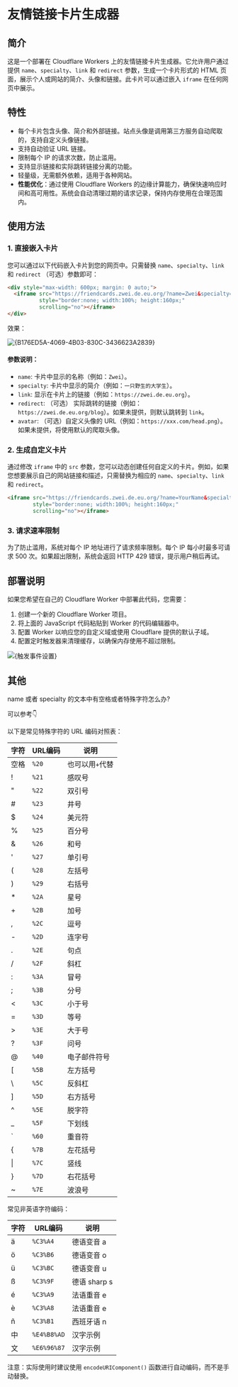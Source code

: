 # 友情链接卡片生成器

## 简介

这是一个部署在 Cloudflare Workers 上的友情链接卡片生成器。它允许用户通过提供 `name`、`specialty`、`link` 和 `redirect` 参数，生成一个卡片形式的 HTML 页面，展示个人或网站的简介、头像和链接。此卡片可以通过嵌入 `iframe` 在任何网页中展示。

## 特性

- 每个卡片包含头像、简介和外部链接。站点头像是调用第三方服务自动爬取的，支持自定义头像链接。
- 支持自动验证 URL 链接。
- 限制每个 IP 的请求次数，防止滥用。
- 支持显示链接和实际跳转链接分离的功能。
- 轻量级，无需额外依赖，适用于各种网站。
- **性能优化**：通过使用 Cloudflare Workers 的边缘计算能力，确保快速响应时间和高可用性。系统会自动清理过期的请求记录，保持内存使用在合理范围内。

## 使用方法

### 1. 直接嵌入卡片

您可以通过以下代码嵌入卡片到您的网页中。只需替换 `name`、`specialty`、`link` 和 `redirect` （可选）参数即可：

```html
<div style="max-width: 600px; margin: 0 auto;">
  <iframe src="https://friendcards.zwei.de.eu.org/?name=Zwei&specialty=一只野生的大学生&link=https://zwei.de.eu.org&redirect=https://zwei.de.eu.org/blog" 
          style="border:none; width:100%; height:160px;" 
          scrolling="no"></iframe>
</div>
```

效果：

![{B176ED5A-4069-4B03-830C-3436623A2839}](https://github.com/user-attachments/assets/b859e5a1-67b2-4df3-a17a-7647ec7b0030)


#### 参数说明：

- `name`: 卡片中显示的名称（例如：`Zwei`）。
- `specialty`: 卡片中显示的简介（例如：`一只野生的大学生`）。
- `link`: 显示在卡片上的链接（例如：`https://zwei.de.eu.org`）。
- `redirect`: （可选） 实际跳转的链接（例如：`https://zwei.de.eu.org/blog`）。如果未提供，则默认跳转到 `link`。
- `avatar`: （可选）自定义头像的 URL（例如：`https://xxx.com/head.png`）。如果未提供，将使用默认的爬取头像。

### 2. 生成自定义卡片

通过修改 `iframe` 中的 `src` 参数，您可以动态创建任何自定义的卡片。例如，如果您想要展示自己的网站链接和描述，只需替换为相应的 `name`、`specialty`、`link` 和 `redirect`。

```html
<iframe src="https://friendcards.zwei.de.eu.org/?name=YourName&specialty=YourSpecialty&link=YourLink&redirect=YourRedirectLink&avatar=YourAvatarLink" 
        style="border:none; width:100%; height:160px;" 
        scrolling="no"></iframe>
```

### 3. 请求速率限制

为了防止滥用，系统对每个 IP 地址进行了请求频率限制。每个 IP 每小时最多可请求 500 次。如果超出限制，系统会返回 HTTP 429 错误，提示用户稍后再试。

## 部署说明

如果您希望在自己的 Cloudflare Worker 中部署此代码，您需要：

1. 创建一个新的 Cloudflare Worker 项目。
2. 将上面的 JavaScript 代码粘贴到 Worker 的代码编辑器中。
3. 配置 Worker 以响应您的自定义域或使用 Cloudflare 提供的默认子域。
4. 配置定时触发器来清理缓存，以确保内存使用不超过限制。

![{触发事件设置}](https://github.com/user-attachments/assets/094e4ca7-5737-4fc0-957c-bd29dcae3736)


## 其他

name 或者 specialty 的文本中有空格或者特殊字符怎么办?

可以参考👇

以下是常见特殊字符的 URL 编码对照表：

| 字符 | URL编码 | 说明 |
|------|---------|------|
| 空格 | `%20` | 也可以用`+`代替 |
| ! | `%21` | 感叹号 |
| " | `%22` | 双引号 |
| # | `%23` | 井号 |
| $ | `%24` | 美元符 |
| % | `%25` | 百分号 |
| & | `%26` | 和号 |
| ' | `%27` | 单引号 |
| ( | `%28` | 左括号 |
| ) | `%29` | 右括号 |
| * | `%2A` | 星号 |
| + | `%2B` | 加号 |
| , | `%2C` | 逗号 |
| - | `%2D` | 连字号 |
| . | `%2E` | 句点 |
| / | `%2F` | 斜杠 |
| : | `%3A` | 冒号 |
| ; | `%3B` | 分号 |
| < | `%3C` | 小于号 |
| = | `%3D` | 等号 |
| > | `%3E` | 大于号 |
| ? | `%3F` | 问号 |
| @ | `%40` | 电子邮件符号 |
| [ | `%5B` | 左方括号 |
| \ | `%5C` | 反斜杠 |
| ] | `%5D` | 右方括号 |
| ^ | `%5E` | 脱字符 |
| _ | `%5F` | 下划线 |
| ` | `%60` | 重音符 |
| { | `%7B` | 左花括号 |
| \| | `%7C` | 竖线 |
| } | `%7D` | 右花括号 |
| ~ | `%7E` | 波浪号 |

常见非英语字符编码：

| 字符 | URL编码 | 说明 |
|------|---------|------|
| ä | `%C3%A4` | 德语变音 a |
| ö | `%C3%B6` | 德语变音 o |
| ü | `%C3%BC` | 德语变音 u |
| ß | `%C3%9F` | 德语 sharp s |
| é | `%C3%A9` | 法语重音 e |
| è | `%C3%A8` | 法语重音 e |
| ñ | `%C3%B1` | 西班牙语 n |
| 中 | `%E4%B8%AD` | 汉字示例 |
| 文 | `%E6%96%87` | 汉字示例 |

注意：实际使用时建议使用 `encodeURIComponent()` 函数进行自动编码，而不是手动替换。

